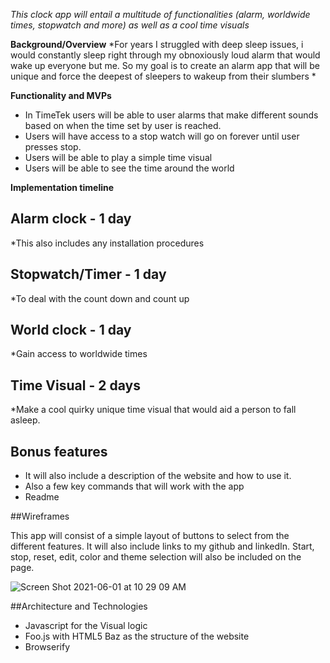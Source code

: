 *This clock app will entail a multitude of functionalities (alarm, worldwide times, stopwatch and more) as well as a cool time visuals*

**Background/Overview**
*For years I struggled with deep sleep issues, i would constantly sleep right through my obnoxiously loud alarm that would wake up everyone but me.
So my goal is to create an alarm app that will be unique and force the deepest of sleepers to wakeup from their slumbers *

**Functionality and MVPs**

* In TimeTek users will be able to user alarms that make different sounds based on when the time set by user is reached.
* Users will have access to a stop watch will go on forever until user presses stop.
* Users will be able to play a simple time visual 
* Users will be able to see the time around the world

**Implementation timeline**

## Alarm clock - 1 day
*This also includes any installation procedures 

## Stopwatch/Timer - 1 day
*To deal with the count down and count up
## World clock - 1 day
*Gain access to worldwide times
## Time Visual - 2 days
*Make a cool quirky unique time visual that would aid a person to fall asleep.
## Bonus features

* It will also include a description of the website and how to use it.
* Also a few key commands that will work with the app
* Readme



##Wireframes

This app will consist of a simple layout of buttons to select from the different features. It will also include links to my github and linkedIn.
Start, stop, reset, edit, color and theme selection will also be included on the page.

![Screen Shot 2021-06-01 at 10 29 09 AM](https://user-images.githubusercontent.com/75746588/120340733-49a71f80-c2c4-11eb-906d-4fdb735474e3.png)


##Architecture and Technologies

* Javascript for the Visual logic
* Foo.js with HTML5 Baz as the structure of the website
* Browserify







